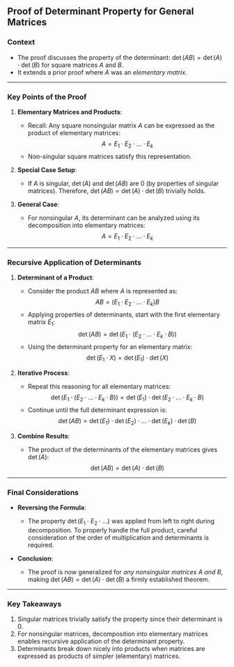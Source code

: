 ## Proof of Determinant Property for General Matrices

### Context
- The proof discusses the property of the determinant: $\det(AB) = \det(A) \cdot \det(B)$ for square matrices $A$ and $B$.
- It extends a prior proof where $A$ was an *elementary matrix*.

---

### Key Points of the Proof

1. **Elementary Matrices and Products**:
   - Recall: Any square nonsingular matrix $A$ can be expressed as the product of elementary matrices:
     $$
     A = E_1 \cdot E_2 \cdot \ldots \cdot E_k
     $$
   - Non-singular square matrices satisfy this representation.

2. **Special Case Setup**:
   - If $A$ is singular, $\det(A)$ and $\det(AB)$ are $0$ (by properties of singular matrices). Therefore, $\det(AB) = \det(A) \cdot \det(B)$ trivially holds.

3. **General Case**:
   - For nonsingular $A$, its determinant can be analyzed using its decomposition into elementary matrices:
     $$
     A = E_1 \cdot E_2 \cdot \ldots \cdot E_k
     $$

---

### Recursive Application of Determinants

1. **Determinant of a Product**:
   - Consider the product $AB$ where $A$ is represented as:
     $$
     AB = (E_1 \cdot E_2 \cdot \ldots \cdot E_k)B
     $$
   - Applying properties of determinants, start with the first elementary matrix $E_1$:
     $$
     \det(AB) = \det(E_1 \cdot (E_2 \cdot \ldots \cdot E_k \cdot B))
     $$
   - Using the determinant property for an elementary matrix:
     $$
     \det(E_1 \cdot X) = \det(E_1) \cdot \det(X)
     $$

2. **Iterative Process**:
   - Repeat this reasoning for all elementary matrices:
     $$
     \det(E_1 \cdot (E_2 \cdot \ldots \cdot E_k \cdot B)) = \det(E_1) \cdot \det(E_2 \cdot \ldots \cdot E_k \cdot B)
     $$
   - Continue until the full determinant expression is:
     $$
     \det(AB) = \det(E_1) \cdot \det(E_2) \cdot \ldots \cdot \det(E_k) \cdot \det(B)
     $$

3. **Combine Results**:
   - The product of the determinants of the elementary matrices gives $\det(A)$:
     $$
     \det(AB) = \det(A) \cdot \det(B)
     $$

---

### Final Considerations

- **Reversing the Formula**:
   - The property $\det(E_1 \cdot E_2 \cdot \ldots)$ was applied from left to right during decomposition. To properly handle the full product, careful consideration of the order of multiplication and determinants is required.

- **Conclusion**:
   - The proof is now generalized for *any nonsingular matrices $A$ and $B$*, making $\det(AB) = \det(A) \cdot \det(B)$ a firmly established theorem.

---

### Key Takeaways

1. Singular matrices trivially satisfy the property since their determinant is $0$.
2. For nonsingular matrices, decomposition into elementary matrices enables recursive application of the determinant property.
3. Determinants break down nicely into products when matrices are expressed as products of simpler (elementary) matrices.